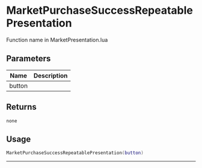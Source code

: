 # MarketPurchaseSuccessRepeatablePresentation

Function name in MarketPresentation.lua

## Parameters

| Name   | Description |
| ------ | ----------- |
| button |             |

## Returns

`none`

## Usage

```lua
MarketPurchaseSuccessRepeatablePresentation(button)
```

---

